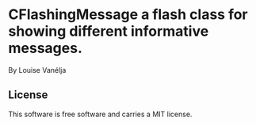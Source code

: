 CFlashingMessage a flash class for showing different informative messages.
==================================

By Louise Vanélja



License
----------------------------------

This software is free software and carries a MIT license.

